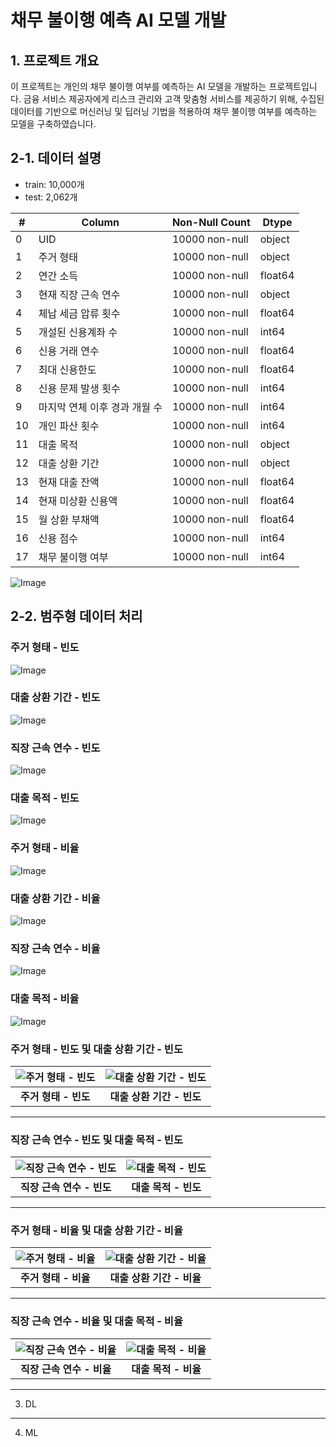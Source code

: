 # 채무 불이행 예측 AI 모델 개발

## 1. 프로젝트 개요
이 프로젝트는 개인의 채무 불이행 여부를 예측하는 AI 모델을 개발하는 프로젝트입니다. 금융 서비스 제공자에게 리스크 관리와 고객 맞춤형 서비스를 제공하기 위해, 수집된 데이터를 기반으로 머신러닝 및 딥러닝 기법을 적용하여 채무 불이행 여부를 예측하는 모델을 구축하였습니다.


## 2-1. 데이터 설명

- train: 10,000개
- test: 2,062개
  

| #   | Column                   | Non-Null Count   | Dtype    |
|-----|--------------------------|------------------|----------|
| 0   | UID                      | 10000 non-null   | object   |
| 1   | 주거 형태                 | 10000 non-null   | object   |
| 2   | 연간 소득                 | 10000 non-null   | float64  |
| 3   | 현재 직장 근속 연수       | 10000 non-null   | object   |
| 4   | 체납 세금 압류 횟수       | 10000 non-null   | float64  |
| 5   | 개설된 신용계좌 수        | 10000 non-null   | int64    |
| 6   | 신용 거래 연수            | 10000 non-null   | float64  |
| 7   | 최대 신용한도             | 10000 non-null   | float64  |
| 8   | 신용 문제 발생 횟수       | 10000 non-null   | int64    |
| 9   | 마지막 연체 이후 경과 개월 수 | 10000 non-null   | int64    |
| 10  | 개인 파산 횟수            | 10000 non-null   | int64    |
| 11  | 대출 목적                 | 10000 non-null   | object   |
| 12  | 대출 상환 기간            | 10000 non-null   | object   |
| 13  | 현재 대출 잔액            | 10000 non-null   | float64  |
| 14  | 현재 미상환 신용액        | 10000 non-null   | float64  |
| 15  | 월 상환 부채액            | 10000 non-null   | float64  |
| 16  | 신용 점수                 | 10000 non-null   | int64    |
| 17  | 채무 불이행 여부          | 10000 non-null   | int64    |

![Image](https://github.com/user-attachments/assets/7c113836-ecdb-4ec5-92bd-e4b36d0782cf)


## 2-2. 범주형 데이터 처리



### 주거 형태 - 빈도

![Image](https://github.com/user-attachments/assets/fc3282a8-1d9b-4b27-9cec-c555052f94ee)

### 대출 상환 기간 - 빈도

![Image](https://github.com/user-attachments/assets/fb64279f-ad5a-4dd6-bdf0-04dfddbb3123)


### 직장 근속 연수 - 빈도

![Image](https://github.com/user-attachments/assets/73469916-40f9-4eb2-861d-48daa4ea1632)


### 대출 목적 - 빈도

![Image](https://github.com/user-attachments/assets/e3e71298-ad41-4838-bca6-edca83cc75a7)


### 주거 형태 - 비율

![Image](https://github.com/user-attachments/assets/a47d744c-5f22-48b7-8ef2-ac14463cdad3)


### 대출 상환 기간 - 비율

![Image](https://github.com/user-attachments/assets/045ff075-82db-4ea2-a9f5-e1b6023cf33f)


### 직장 근속 연수 - 비율

![Image](https://github.com/user-attachments/assets/b0202047-3c85-4fe5-b6e2-8c39b4bc7359)


### 대출 목적 - 비율

![Image](https://github.com/user-attachments/assets/5b6a5113-aceb-4cc8-9fa1-d1796e2e3d72)

### 주거 형태 - 빈도 및 대출 상환 기간 - 빈도

| ![주거 형태 - 빈도](https://github.com/user-attachments/assets/fc3282a8-1d9b-4b27-9cec-c555052f94ee) | ![대출 상환 기간 - 빈도](https://github.com/user-attachments/assets/fb64279f-ad5a-4dd6-bdf0-04dfddbb3123) |
|:---------------------------------------------------:|:--------------------------------------------------------:|
| **주거 형태 - 빈도**                              | **대출 상환 기간 - 빈도**                                 |

---

### 직장 근속 연수 - 빈도 및 대출 목적 - 빈도

| ![직장 근속 연수 - 빈도](https://github.com/user-attachments/assets/73469916-40f9-4eb2-861d-48daa4ea1632) | ![대출 목적 - 빈도](https://github.com/user-attachments/assets/e3e71298-ad41-4838-bca6-edca83cc75a7) |
|:----------------------------------------------------:|:---------------------------------------------------------:|
| **직장 근속 연수 - 빈도**                           | **대출 목적 - 빈도**                                      |

---

### 주거 형태 - 비율 및 대출 상환 기간 - 비율

| ![주거 형태 - 비율](https://github.com/user-attachments/assets/a47d744c-5f22-48b7-8ef2-ac14463cdad3) | ![대출 상환 기간 - 비율](https://github.com/user-attachments/assets/045ff075-82db-4ea2-a9f5-e1b6023cf33f) |
|:--------------------------------------------------:|:----------------------------------------------------------:|
| **주거 형태 - 비율**                              | **대출 상환 기간 - 비율**                                  |

---

### 직장 근속 연수 - 비율 및 대출 목적 - 비율

| ![직장 근속 연수 - 비율](https://github.com/user-attachments/assets/b0202047-3c85-4fe5-b6e2-8c39b4bc7359) | ![대출 목적 - 비율](https://github.com/user-attachments/assets/5b6a5113-aceb-4cc8-9fa1-d1796e2e3d72) |
|:--------------------------------------------------:|:----------------------------------------------------------:|
| **직장 근속 연수 - 비율**                          | **대출 목적 - 비율**                                       |



***


3. DL



***


4. ML

